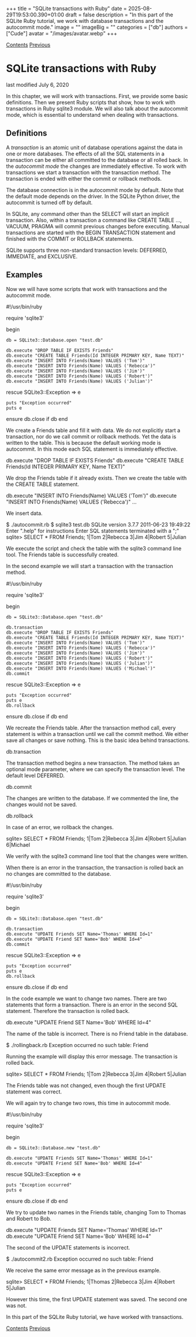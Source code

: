 +++
title = "SQLite transactions with Ruby"
date = 2025-08-29T19:53:00.390+01:00
draft = false
description = "In this part of the SQLite Ruby tutorial, we work with database transactions and the autocommit mode."
image = ""
imageBig = ""
categories = ["db"]
authors = ["Cude"]
avatar = "/images/avatar.webp"
+++

[Contents](..)
[Previous](../meta/)

# SQLite transactions with Ruby

last modified July 6, 2020 

In this chapter, we will work with transactions. First, we provide some
basic definitions. Then we present Ruby scripts that show, how to work
with transactions in Ruby sqlite3 module. We will also talk 
about the autocommit mode, which is essential to understand when dealing with 
transactions. 

## Definitions

A *transaction* is an atomic unit of database operations against 
the data in one or more databases. The effects of all the SQL 
statements in a transaction can be either all committed 
to the database or all rolled back. In the *autocommit mode*
the changes are immediately effective. To work with transactions we
start a transaction with the transaction method. The 
transaction is ended with either the commit or 
rollback methods. 

The database connection is in the autocommit mode by default. Note
that the default mode depends on the driver. In the SQLite Python
driver, the autocommit is turned off by default. 

In SQLite, any command other than the SELECT will start an implicit 
transaction. Also, within a transaction a command like CREATE TABLE ..., 
VACUUM, PRAGMA will commit previous changes before executing. 
Manual transactions are started with the BEGIN TRANSACTION statement and 
finished with the COMMIT or ROLLBACK statements.

SQLite supports three non-standard transaction levels: DEFERRED, 
IMMEDIATE, and EXCLUSIVE. 

## Examples

Now we will have some scripts that work with transactions and the
autocommit mode. 

#!/usr/bin/ruby

require 'sqlite3'

begin
    
    db = SQLite3::Database.open "test.db"
    
    db.execute "DROP TABLE IF EXISTS Friends"
    db.execute "CREATE TABLE Friends(Id INTEGER PRIMARY KEY, Name TEXT)"
    db.execute "INSERT INTO Friends(Name) VALUES ('Tom')"
    db.execute "INSERT INTO Friends(Name) VALUES ('Rebecca')"
    db.execute "INSERT INTO Friends(Name) VALUES ('Jim')"
    db.execute "INSERT INTO Friends(Name) VALUES ('Robert')"
    db.execute "INSERT INTO Friends(Name) VALUES ('Julian')"
    
rescue SQLite3::Exception =&gt; e 
    
    puts "Exception occurred"
    puts e
    
ensure
    db.close if db
end

We create a Friends table and fill it with data. We do not 
explicitly start a transaction, nor do we call commit or rollback methods. 
Yet the data is written to the table. This is because the default working 
mode is autocommit. In this mode each SQL statement is immediately effective.

db.execute "DROP TABLE IF EXISTS Friends"
db.execute "CREATE TABLE Friends(Id INTEGER PRIMARY KEY, Name TEXT)"

We drop the Friends table if it already exists. Then we create 
the table with the CREATE TABLE statement. 

db.execute "INSERT INTO Friends(Name) VALUES ('Tom')"
db.execute "INSERT INTO Friends(Name) VALUES ('Rebecca')"
...

We insert data. 

$ ./autocommit.rb
$ sqlite3 test.db 
SQLite version 3.7.7 2011-06-23 19:49:22
Enter ".help" for instructions
Enter SQL statements terminated with a ";"
sqlite&gt; SELECT * FROM Friends;
1|Tom
2|Rebecca
3|Jim
4|Robert
5|Julian

We execute the script and check the table with the sqlite3 command
line tool. The Friends table is successfully created.

In the second example we will start a transaction with
the transaction method.

#!/usr/bin/ruby

require 'sqlite3'

begin
    
    db = SQLite3::Database.open "test.db"

    db.transaction
    db.execute "DROP TABLE IF EXISTS Friends"
    db.execute "CREATE TABLE Friends(Id INTEGER PRIMARY KEY, Name TEXT)"
    db.execute "INSERT INTO Friends(Name) VALUES ('Tom')"
    db.execute "INSERT INTO Friends(Name) VALUES ('Rebecca')"
    db.execute "INSERT INTO Friends(Name) VALUES ('Jim')"
    db.execute "INSERT INTO Friends(Name) VALUES ('Robert')"
    db.execute "INSERT INTO Friends(Name) VALUES ('Julian')"
    db.execute "INSERT INTO Friends(Name) VALUES ('Michael')"
    db.commit
    
rescue SQLite3::Exception =&gt; e 
    
    puts "Exception occurred"
    puts e
    db.rollback
    
ensure
    db.close if db
end

We recreate the Friends table. After the transaction 
method call, every statement is within a transaction until we call the 
commit method. We either save all changes or save nothing. This 
is the basic idea behind transactions.

db.transaction

The transaction method begins a new transaction. The method takes
an optional mode parameter, where we can specify the transaction level. The
default level DEFERRED. 

db.commit

The changes are written to the database. If we commented the line, the changes
would not be saved. 

db.rollback

In case of an error, we rollback the changes. 

sqlite&gt; SELECT * FROM Friends;
1|Tom
2|Rebecca
3|Jim
4|Robert
5|Julian
6|Michael

We verify with the sqlite3 command line tool that the changes 
were written.

When there is an error in the transaction, the transaction is rolled back
an no changes are committed to the database. 

#!/usr/bin/ruby

require 'sqlite3'

begin
    
    db = SQLite3::Database.open "test.db"

    db.transaction
    db.execute "UPDATE Friends SET Name='Thomas' WHERE Id=1"
    db.execute "UPDATE Friend SET Name='Bob' WHERE Id=4"
    db.commit
    
rescue SQLite3::Exception =&gt; e 
    
    puts "Exception occurred"
    puts e
    db.rollback
    
ensure
    db.close if db
end

In the code example we want to change two names. There are two 
statements that form a transaction. There is an error in the 
second SQL statement. Therefore the transaction is rolled back.

db.execute "UPDATE Friend SET Name='Bob' WHERE Id=4"

The name of the table is incorrect. There is no Friend table in
the database. 

$ ./rollingback.rb
Exception occurred
no such table: Friend

Running the example will display this error message. The transaction is 
rolled back. 

sqlite&gt; SELECT * FROM Friends;
1|Tom
2|Rebecca
3|Jim
4|Robert
5|Julian

The Friends table was not changed, even though 
the first UPDATE statement was correct.

We will again try to change two rows, this time in autocommit mode.

#!/usr/bin/ruby

require 'sqlite3'

begin
    
    db = SQLite3::Database.new "test.db"
    
    db.execute "UPDATE Friends SET Name='Thomas' WHERE Id=1"
    db.execute "UPDATE Friend SET Name='Bob' WHERE Id=4"
    
rescue SQLite3::Exception =&gt; e 
    
    puts "Exception occurred"
    puts e
    
ensure
    db.close if db
end

We try to update two names in the Friends table, changing 
Tom to Thomas and Robert to Bob.

db.execute "UPDATE Friends SET Name='Thomas' WHERE Id=1"
db.execute "UPDATE Friend SET Name='Bob' WHERE Id=4"

The second of the UPDATE statements is incorrect. 

$ ./autocommit2.rb
Exception occurred
no such table: Friend

We receive the same error message as in the previous example.

sqlite&gt; SELECT * FROM Friends;
1|Thomas
2|Rebecca
3|Jim
4|Robert
5|Julian

However this time, the first UPDATE statement was saved. The second one
was not. 

In this part of the SQLite Ruby tutorial, we have worked with transactions.

[Contents](..)
[Previous](../meta/)